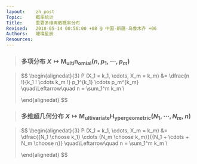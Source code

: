 ```yaml
---
layout:    zh_post
Topic:     概率统计
Title:     重要多维离散概率分布
Revised:   2018-05-14 00:56:00 +08 @ 中国-新疆-乌鲁木齐 +06
Authors:   璀璨星辰
Resources:
---
```


> ### 多项分布 $X \mapsto \mathrm{M_{ulti} n_{omial}} (n, p_1, \cdots, p_m)$

> $$
> \begin{alignedat}{3}
> P (X_1 = k_1, \cdots, X_m = k_m) &= \dfrac{n !}{k_1 ! \cdots k_m !} p_1^{k_1} \cdots p_m^{k_m} \quad\Leftarrow\quad n = \sum_1^m k_m \\
> 
> \end{alignedat}
> $$
>

> ### 多维超几何分布 $X \mapsto \mathrm{M_{ultivariate} H_{yper geometric}} (N_1, \cdots, N_m, n)$

> $$
> \begin{alignedat}{3}
> P (X_1 = k_1, \cdots, X_m = k_m) &= \dfrac{{N_1 \choose k_1} \cdots {N_m \choose k_m}}{{N_1 + \cdots + N_m \choose n}} \quad\Leftarrow\quad n = \sum_1^m k_m \\
> 
> \end{alignedat}
> $$
>

> ### 